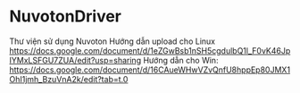 # NuvotonDriver
Thư viện sử dụng Nuvoton
Hướng dẫn upload cho Linux
https://docs.google.com/document/d/1eZGwBsb1nSH5cgdulbQ1l_F0vK46JpIYMxLSFGU7ZUA/edit?usp=sharing
Hướng dẫn cho Win:
https://docs.google.com/document/d/16CAueWHwVZvQnfU8hppEp80JMX1OhI1jmh_BzuVnA2k/edit?tab=t.0
